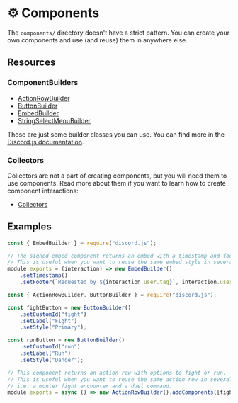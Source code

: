 # ⚙️ Components
The `components/` directory doesn't have a strict pattern. You can create your own components and use (and reuse) them in anywhere else.

## Resources
### ComponentBuilders
- [ActionRowBuilder](https://old.discordjs.dev/#/docs/discord.js/main/class/ActionRowBuilder)
- [ButtonBuilder](https://old.discordjs.dev/#/docs/discord.js/14.11.0/class/ButtonBuilder)
- [EmbedBuilder](https://old.discordjs.dev/#/docs/discord.js/14.11.0/class/EmbedBuilder)
- [StringSelectMenuBuilder](https://old.discordjs.dev/#/docs/discord.js/14.11.0/class/StringSelectMenuBuilder)

Those are just some builder classes you can use. You can find more in the [Discord.js documentation](https://old.discordjs.dev/#/docs/discord.js/main/general/welcome).
### Collectors
Collectors are not a part of creating components, but you will need them to use components. Read more about them if you want to learn how to create component interactions:

- [Collectors](https://discordjs.guide/popular-topics/collectors.html)

## Examples
```js
const { EmbedBuilder } = require("discord.js");

// The signed embed component returns an embed with a timestamp and footer.
// This is useful when you want to reuse the same embed style in several commands.
module.exports = (interaction) => new EmbedBuilder()
    .setTimestamp()
    .setFooter(`Requested by ${interaction.user.tag}`, interaction.user.displayAvatarURL({ dynamic: true }))
```
```js
const { ActionRowBuilder, ButtonBuilder } = require("discord.js");

const fightButton = new ButtonBuilder()
    .setCustomId("fight")
    .setLabel("Fight")
    .setStyle("Primary");

const runButton = new ButtonBuilder()
    .setCustomId("run")
    .setLabel("Run")
    .setStyle("Danger");

// This component returns an action row with options to fight or run.
// This is useful when you want to reuse the same action row in several commands.
// i.e. a monter fight encounter and a duel command.
module.exports = async () => new ActionRowBuilder().addComponents([fightButton, runButton]);
```
